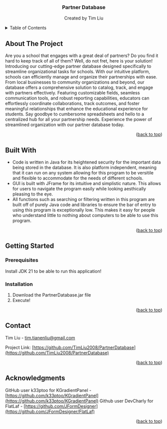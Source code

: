 <br />
<div align="center">

  </a>

  <h3 align="center">Partner Database</h3>

  <p align="center">
    Created by Tim Liu

</div>

<!-- TABLE OF CONTENTS -->
<details>
  <summary>Table of Contents</summary>
  <ol>
    <li>
      <a href="#about-the-project">About The Project</a>
      <ul>
        <li><a href="#built-with">Built With</a></li>
      </ul>
    </li>
    <li>
      <a href="#getting-started">Getting Started</a>
      <ul>
        <li><a href="#prerequisites">Prerequisites</a></li>
        <li><a href="#installation">Installation</a></li>
      </ul>
    </li>
    <li><a href="#acknowledgments">Acknowledgments</a></li>
  </ol>
</details>



<!-- ABOUT THE PROJECT -->
## About The Project

Are you a school that engages with a great deal of partners? Do you find it hard to keep track of all of them? Well, do not fret, here is your solution! Introducing our cutting-edge partner database designed specifically to streamline organizational tasks for schools. With our intuitive platform, schools can efficiently manage and organize their partnerships with ease. From local businesses to community organizations and beyond, our database offers a comprehensive solution to catalog, track, and engage with partners effectively. Featuring customizable fields, seamless communication tools, and robust reporting capabilities, educators can effortlessly coordinate collaborations, track outcomes, and foster meaningful relationships that enhance the educational experience for students. Say goodbye to cumbersome spreadsheets and hello to a centralized hub for all your partnership needs. Experience the power of streamlined organization with our partner database today.

<p align="right">(<a href="#readme-top">back to top</a>)</p>



## Built With

* Code is written in Java for its heightened security for the important data being stored in the database. It is also platform independent, meaning that it can run on any system allowing for this program to be versitile and flexible to accommodate for the needs of different schools.
* GUI is built with JFrame for its intuitive and simplistic nature. This allows for users to navigate the program easily while looking aesthically pleasing to the eye.
* All functions such as searching or filtering written in this program are built off of purely Java code and libraries to ensure the bar of entry to using this program is exceptionally low. This makes it easy for people who understand little to nothing about computers to be able to use this program. 

<p align="right">(<a href="#readme-top">back to top</a>)</p>


<!-- GETTING STARTED -->
## Getting Started



### Prerequisites

Install JDK 21 to be able to run this application!

### Installation

1. Download the PartnerDatabase.jar file
2. Execute!


<p align="right">(<a href="#readme-top">back to top</a>)</p>




<!-- CONTACT -->
## Contact

Tim Liu - tim.tianenliu@gmail.com

Project Link: [https://github.com/TimLiu2008/PartnerDatabase](https://github.com/TimLiu2008/PartnerDatabase)

<p align="right">(<a href="#readme-top">back to top</a>)</p>



<!-- ACKNOWLEDGMENTS -->
## Acknowledgments

GitHub user k33ptoo for KGradientPanel - [https://github.com/k33ptoo/KGradientPanel](https://github.com/k33ptoo/KGradientPanel)
Github user DevCharly for FlatLaf - [https://github.com/JFormDesigner](https://github.com/JFormDesigner/FlatLaf)

<p align="right">(<a href="#readme-top">back to top</a>)</p>
